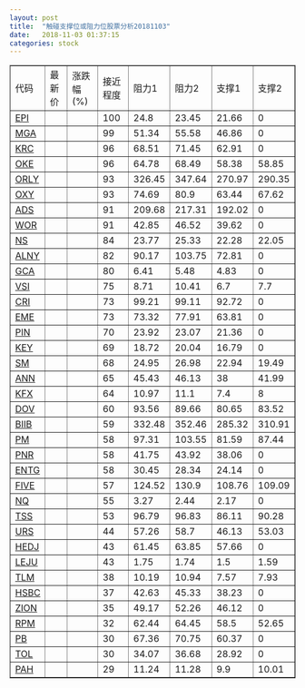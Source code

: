 ```yaml
---
layout: post
title:  "触碰支撑位或阻力位股票分析20181103"
date:   2018-11-03 01:37:15
categories: stock
---
```

<script type="text/javascript">
var stockList = []
stockList.push('gb_epi');
stockList.push('gb_mga');
stockList.push('gb_krc');
stockList.push('gb_oke');
stockList.push('gb_orly');
stockList.push('gb_oxy');
stockList.push('gb_ads');
stockList.push('gb_wor');
stockList.push('gb_ns');
stockList.push('gb_alny');
stockList.push('gb_gca');
stockList.push('gb_vsi');
stockList.push('gb_cri');
stockList.push('gb_eme');
stockList.push('gb_pin');
stockList.push('gb_key');
stockList.push('gb_sm');
stockList.push('gb_ann');
stockList.push('gb_kfx');
stockList.push('gb_dov');
stockList.push('gb_biib');
stockList.push('gb_pm');
stockList.push('gb_pnr');
stockList.push('gb_entg');
stockList.push('gb_five');
stockList.push('gb_nq');
stockList.push('gb_tss');
stockList.push('gb_urs');
stockList.push('gb_hedj');
stockList.push('gb_leju');
stockList.push('gb_tlm');
stockList.push('gb_hsbc');
stockList.push('gb_zion');
stockList.push('gb_rpm');
stockList.push('gb_pb');
stockList.push('gb_tol');
stockList.push('gb_pah');
</script>
<table border="1">
 <tr>
 <td>代码</td>
 <td>最新价</td>
 <td>涨跌幅(%)</td>
 <td>接近程度</td>
 <td>阻力1</td>
 <td>阻力2</td>
 <td>支撑1</td>
 <td>支撑2</td>
</tr>
  <tr id="epi" class="red">
  <td><a href="http://stock.finance.sina.com.cn/usstock/quotes/EPI.html" target="_blank">EPI</a></td><td></td><td></td><td>100</td><td>24.8</td><td>23.45</td><td>21.66</td><td>0</td></tr>
  <tr id="mga" class="red">
  <td><a href="http://stock.finance.sina.com.cn/usstock/quotes/MGA.html" target="_blank">MGA</a></td><td></td><td></td><td>99</td><td>51.34</td><td>55.58</td><td>46.86</td><td>0</td></tr>
  <tr id="krc" class="red">
  <td><a href="http://stock.finance.sina.com.cn/usstock/quotes/KRC.html" target="_blank">KRC</a></td><td></td><td></td><td>96</td><td>68.51</td><td>71.45</td><td>62.91</td><td>0</td></tr>
  <tr id="oke" class="red">
  <td><a href="http://stock.finance.sina.com.cn/usstock/quotes/OKE.html" target="_blank">OKE</a></td><td></td><td></td><td>96</td><td>64.78</td><td>68.49</td><td>58.38</td><td>58.85</td></tr>
  <tr id="orly" class="red">
  <td><a href="http://stock.finance.sina.com.cn/usstock/quotes/ORLY.html" target="_blank">ORLY</a></td><td></td><td></td><td>93</td><td>326.45</td><td>347.64</td><td>270.97</td><td>290.35</td></tr>
  <tr id="oxy" class="green">
  <td><a href="http://stock.finance.sina.com.cn/usstock/quotes/OXY.html" target="_blank">OXY</a></td><td></td><td></td><td>93</td><td>74.69</td><td>80.9</td><td>63.44</td><td>67.62</td></tr>
  <tr id="ads" class="red">
  <td><a href="http://stock.finance.sina.com.cn/usstock/quotes/ADS.html" target="_blank">ADS</a></td><td></td><td></td><td>91</td><td>209.68</td><td>217.31</td><td>192.02</td><td>0</td></tr>
  <tr id="wor" class="red">
  <td><a href="http://stock.finance.sina.com.cn/usstock/quotes/WOR.html" target="_blank">WOR</a></td><td></td><td></td><td>91</td><td>42.85</td><td>46.52</td><td>39.62</td><td>0</td></tr>
  <tr id="ns" class="red">
  <td><a href="http://stock.finance.sina.com.cn/usstock/quotes/NS.html" target="_blank">NS</a></td><td></td><td></td><td>84</td><td>23.77</td><td>25.33</td><td>22.28</td><td>22.05</td></tr>
  <tr id="alny" class="red">
  <td><a href="http://stock.finance.sina.com.cn/usstock/quotes/ALNY.html" target="_blank">ALNY</a></td><td></td><td></td><td>82</td><td>90.17</td><td>103.75</td><td>72.81</td><td>0</td></tr>
  <tr id="gca" class="green">
  <td><a href="http://stock.finance.sina.com.cn/usstock/quotes/GCA.html" target="_blank">GCA</a></td><td></td><td></td><td>80</td><td>6.41</td><td>5.48</td><td>4.83</td><td>0</td></tr>
  <tr id="vsi" class="green">
  <td><a href="http://stock.finance.sina.com.cn/usstock/quotes/VSI.html" target="_blank">VSI</a></td><td></td><td></td><td>75</td><td>8.71</td><td>10.41</td><td>6.7</td><td>7.7</td></tr>
  <tr id="cri" class="red">
  <td><a href="http://stock.finance.sina.com.cn/usstock/quotes/CRI.html" target="_blank">CRI</a></td><td></td><td></td><td>73</td><td>99.21</td><td>99.11</td><td>92.72</td><td>0</td></tr>
  <tr id="eme" class="red">
  <td><a href="http://stock.finance.sina.com.cn/usstock/quotes/EME.html" target="_blank">EME</a></td><td></td><td></td><td>73</td><td>73.32</td><td>77.91</td><td>63.81</td><td>0</td></tr>
  <tr id="pin" class="red">
  <td><a href="http://stock.finance.sina.com.cn/usstock/quotes/PIN.html" target="_blank">PIN</a></td><td></td><td></td><td>70</td><td>23.92</td><td>23.07</td><td>21.36</td><td>0</td></tr>
  <tr id="key" class="red">
  <td><a href="http://stock.finance.sina.com.cn/usstock/quotes/KEY.html" target="_blank">KEY</a></td><td></td><td></td><td>69</td><td>18.72</td><td>20.04</td><td>16.79</td><td>0</td></tr>
  <tr id="sm" class="red">
  <td><a href="http://stock.finance.sina.com.cn/usstock/quotes/SM.html" target="_blank">SM</a></td><td></td><td></td><td>68</td><td>24.95</td><td>26.98</td><td>22.94</td><td>19.49</td></tr>
  <tr id="ann" class="red">
  <td><a href="http://stock.finance.sina.com.cn/usstock/quotes/ANN.html" target="_blank">ANN</a></td><td></td><td></td><td>65</td><td>45.43</td><td>46.13</td><td>38</td><td>41.99</td></tr>
  <tr id="kfx" class="green">
  <td><a href="http://stock.finance.sina.com.cn/usstock/quotes/KFX.html" target="_blank">KFX</a></td><td></td><td></td><td>64</td><td>10.97</td><td>11.1</td><td>7.4</td><td>8</td></tr>
  <tr id="dov" class="green">
  <td><a href="http://stock.finance.sina.com.cn/usstock/quotes/DOV.html" target="_blank">DOV</a></td><td></td><td></td><td>60</td><td>93.56</td><td>89.66</td><td>80.65</td><td>83.52</td></tr>
  <tr id="biib" class="green">
  <td><a href="http://stock.finance.sina.com.cn/usstock/quotes/BIIB.html" target="_blank">BIIB</a></td><td></td><td></td><td>59</td><td>332.48</td><td>352.46</td><td>285.32</td><td>310.91</td></tr>
  <tr id="pm" class="green">
  <td><a href="http://stock.finance.sina.com.cn/usstock/quotes/PM.html" target="_blank">PM</a></td><td></td><td></td><td>58</td><td>97.31</td><td>103.55</td><td>81.59</td><td>87.44</td></tr>
  <tr id="pnr" class="red">
  <td><a href="http://stock.finance.sina.com.cn/usstock/quotes/PNR.html" target="_blank">PNR</a></td><td></td><td></td><td>58</td><td>41.75</td><td>43.92</td><td>38.06</td><td>0</td></tr>
  <tr id="entg" class="red">
  <td><a href="http://stock.finance.sina.com.cn/usstock/quotes/ENTG.html" target="_blank">ENTG</a></td><td></td><td></td><td>58</td><td>30.45</td><td>28.34</td><td>24.14</td><td>0</td></tr>
  <tr id="five" class="red">
  <td><a href="http://stock.finance.sina.com.cn/usstock/quotes/FIVE.html" target="_blank">FIVE</a></td><td></td><td></td><td>57</td><td>124.52</td><td>130.9</td><td>108.76</td><td>109.09</td></tr>
  <tr id="nq" class="green">
  <td><a href="http://stock.finance.sina.com.cn/usstock/quotes/NQ.html" target="_blank">NQ</a></td><td></td><td></td><td>55</td><td>3.27</td><td>2.44</td><td>2.17</td><td>0</td></tr>
  <tr id="tss" class="green">
  <td><a href="http://stock.finance.sina.com.cn/usstock/quotes/TSS.html" target="_blank">TSS</a></td><td></td><td></td><td>53</td><td>96.79</td><td>96.83</td><td>86.11</td><td>90.28</td></tr>
  <tr id="urs" class="green">
  <td><a href="http://stock.finance.sina.com.cn/usstock/quotes/URS.html" target="_blank">URS</a></td><td></td><td></td><td>44</td><td>57.26</td><td>58.7</td><td>46.13</td><td>53.03</td></tr>
  <tr id="hedj" class="red">
  <td><a href="http://stock.finance.sina.com.cn/usstock/quotes/HEDJ.html" target="_blank">HEDJ</a></td><td></td><td></td><td>43</td><td>61.45</td><td>63.85</td><td>57.66</td><td>0</td></tr>
  <tr id="leju" class="red">
  <td><a href="http://stock.finance.sina.com.cn/usstock/quotes/LEJU.html" target="_blank">LEJU</a></td><td></td><td></td><td>43</td><td>1.75</td><td>1.74</td><td>1.5</td><td>1.59</td></tr>
  <tr id="tlm" class="green">
  <td><a href="http://stock.finance.sina.com.cn/usstock/quotes/TLM.html" target="_blank">TLM</a></td><td></td><td></td><td>38</td><td>10.19</td><td>10.94</td><td>7.57</td><td>7.93</td></tr>
  <tr id="hsbc" class="red">
  <td><a href="http://stock.finance.sina.com.cn/usstock/quotes/HSBC.html" target="_blank">HSBC</a></td><td></td><td></td><td>37</td><td>42.63</td><td>45.33</td><td>38.23</td><td>0</td></tr>
  <tr id="zion" class="red">
  <td><a href="http://stock.finance.sina.com.cn/usstock/quotes/ZION.html" target="_blank">ZION</a></td><td></td><td></td><td>35</td><td>49.17</td><td>52.26</td><td>46.12</td><td>0</td></tr>
  <tr id="rpm" class="green">
  <td><a href="http://stock.finance.sina.com.cn/usstock/quotes/RPM.html" target="_blank">RPM</a></td><td></td><td></td><td>32</td><td>62.44</td><td>64.45</td><td>58.5</td><td>52.65</td></tr>
  <tr id="pb" class="green">
  <td><a href="http://stock.finance.sina.com.cn/usstock/quotes/PB.html" target="_blank">PB</a></td><td></td><td></td><td>30</td><td>67.36</td><td>70.75</td><td>60.37</td><td>0</td></tr>
  <tr id="tol" class="red">
  <td><a href="http://stock.finance.sina.com.cn/usstock/quotes/TOL.html" target="_blank">TOL</a></td><td></td><td></td><td>30</td><td>34.07</td><td>36.68</td><td>28.92</td><td>0</td></tr>
  <tr id="pah" class="red">
  <td><a href="http://stock.finance.sina.com.cn/usstock/quotes/PAH.html" target="_blank">PAH</a></td><td></td><td></td><td>29</td><td>11.24</td><td>11.28</td><td>9.9</td><td>10.01</td></tr>
</table>
